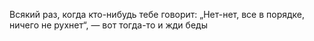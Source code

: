 Всякий раз, когда кто-нибудь тебе говорит: „Нет-нет, все в порядке, ничего не рухнет“, — вот тогда-то и жди беды
